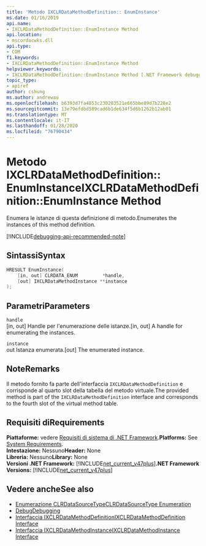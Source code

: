 ```yaml
---
title: 'Metodo IXCLRDataMethodDefinition:: EnumInstance'
ms.date: 01/16/2019
api.name:
- IXCLRDataMethodDefinition::EnumInstance Method
api.location:
- mscordacwks.dll
api.type:
- COM
f1.keywords:
- IXCLRDataMethodDefinition::EnumInstance Method
helpviewer.keywords:
- IXCLRDataMethodDefinition::EnumInstance Method [.NET Framework debugging]
topic_type:
- apiref
author: cshung
ms.author: andrewau
ms.openlocfilehash: b6393d7fa4853c230203521e665bbe89d7b228e2
ms.sourcegitcommit: 13e79efdbd589cad6b1de634f5d6b1262b12ab01
ms.translationtype: MT
ms.contentlocale: it-IT
ms.lasthandoff: 01/28/2020
ms.locfileid: "76790434"
---
```

# <a name="ixclrdatamethoddefinitionenuminstance-method"></a><span data-ttu-id="3b5a5-102">Metodo IXCLRDataMethodDefinition:: EnumInstance</span><span class="sxs-lookup"><span data-stu-id="3b5a5-102">IXCLRDataMethodDefinition::EnumInstance Method</span></span>

<span data-ttu-id="3b5a5-103">Enumera le istanze di questa definizione di metodo.</span><span class="sxs-lookup"><span data-stu-id="3b5a5-103">Enumerates the instances of this method definition.</span></span>

[!INCLUDE[debugging-api-recommended-note](../../../../includes/debugging-api-recommended-note.md)]

## <a name="syntax"></a><span data-ttu-id="3b5a5-104">Sintassi</span><span class="sxs-lookup"><span data-stu-id="3b5a5-104">Syntax</span></span>

```cpp
HRESULT EnumInstance(
    [in, out] CLRDATA_ENUM         *handle,
    [out] IXCLRDataMethodInstance **instance
);
```

## <a name="parameters"></a><span data-ttu-id="3b5a5-105">Parametri</span><span class="sxs-lookup"><span data-stu-id="3b5a5-105">Parameters</span></span>

`handle`\
<span data-ttu-id="3b5a5-106">[in, out] Handle per l'enumerazione delle istanze.</span><span class="sxs-lookup"><span data-stu-id="3b5a5-106">[in, out] A handle for enumerating the instances.</span></span>

`instance`\
<span data-ttu-id="3b5a5-107">out Istanza enumerata.</span><span class="sxs-lookup"><span data-stu-id="3b5a5-107">[out] The enumerated instance.</span></span>

## <a name="remarks"></a><span data-ttu-id="3b5a5-108">Note</span><span class="sxs-lookup"><span data-stu-id="3b5a5-108">Remarks</span></span>

<span data-ttu-id="3b5a5-109">Il metodo fornito fa parte dell'interfaccia `IXCLRDataMethodDefinition` e corrisponde al quarto slot della tabella del metodo virtuale.</span><span class="sxs-lookup"><span data-stu-id="3b5a5-109">The provided method is part of the `IXCLRDataMethodDefinition` interface and corresponds to the fourth slot of the virtual method table.</span></span>

## <a name="requirements"></a><span data-ttu-id="3b5a5-110">Requisiti di</span><span class="sxs-lookup"><span data-stu-id="3b5a5-110">Requirements</span></span>

<span data-ttu-id="3b5a5-111">**Piattaforme:** vedere [Requisiti di sistema di .NET Framework](../../../../docs/framework/get-started/system-requirements.md).</span><span class="sxs-lookup"><span data-stu-id="3b5a5-111">**Platforms:** See [System Requirements](../../../../docs/framework/get-started/system-requirements.md).</span></span>  
<span data-ttu-id="3b5a5-112">**Intestazione:** Nessuno</span><span class="sxs-lookup"><span data-stu-id="3b5a5-112">**Header:** None</span></span>  
<span data-ttu-id="3b5a5-113">**Libreria:** Nessuno</span><span class="sxs-lookup"><span data-stu-id="3b5a5-113">**Library:** None</span></span>  
<span data-ttu-id="3b5a5-114">**Versioni .NET Framework:** [!INCLUDE[net_current_v47plus](../../../../includes/net-current-v47plus.md)]</span><span class="sxs-lookup"><span data-stu-id="3b5a5-114">**.NET Framework Versions:** [!INCLUDE[net_current_v47plus](../../../../includes/net-current-v47plus.md)]</span></span>  

## <a name="see-also"></a><span data-ttu-id="3b5a5-115">Vedere anche</span><span class="sxs-lookup"><span data-stu-id="3b5a5-115">See also</span></span>

- [<span data-ttu-id="3b5a5-116">Enumerazione CLRDataSourceType</span><span class="sxs-lookup"><span data-stu-id="3b5a5-116">CLRDataSourceType Enumeration</span></span>](clrdatasourcetype-enumeration.md)
- [<span data-ttu-id="3b5a5-117">Debug</span><span class="sxs-lookup"><span data-stu-id="3b5a5-117">Debugging</span></span>](index.md)
- [<span data-ttu-id="3b5a5-118">Interfaccia IXCLRDataMethodDefinition</span><span class="sxs-lookup"><span data-stu-id="3b5a5-118">IXCLRDataMethodDefinition Interface</span></span>](ixclrdatamethoddefinition-interface.md)
- [<span data-ttu-id="3b5a5-119">Interfaccia IXCLRDataMethodInstance</span><span class="sxs-lookup"><span data-stu-id="3b5a5-119">IXCLRDataMethodInstance Interface</span></span>](ixclrdatamethodinstance-interface.md)
